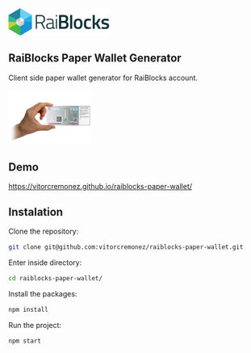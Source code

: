 <img src="/src/assets/images/raiblocks_logo.png" width="200"/>

## RaiBlocks Paper Wallet Generator

Client side paper wallet generator for RaiBlocks account.

<img src="/src/assets/images/paper_wallet.jpg" width="165"/>

## Demo

https://vitorcremonez.github.io/raiblocks-paper-wallet/

## Instalation

Clone the repository:

```sh
git clone git@github.com:vitorcremonez/raiblocks-paper-wallet.git
```

Enter inside directory:
```sh
cd raiblocks-paper-wallet/
```


Install the packages:
```sh
npm install
```

Run the project:
```sh
npm start
```
